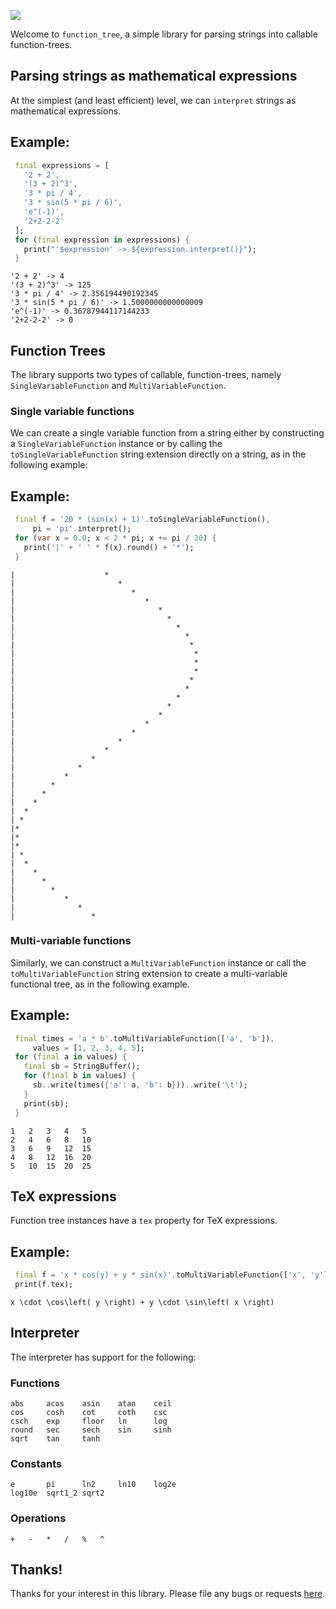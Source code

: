 ![](https://bytebucket.org/ram6ler/function-tree/wiki/logo.png?rev=35f49abe6945e6deb48b057e09a788dabb99017a)

Welcome to `function_tree`, a simple library for parsing strings
into callable function-trees.

## Parsing strings as mathematical expressions

At the simplest (and least efficient) level, we can
`interpret` strings as mathematical
expressions.

## Example:

```dart
 final expressions = [
   '2 + 2',
   '(3 + 2)^3',
   '3 * pi / 4',
   '3 * sin(5 * pi / 6)',
   'e^(-1)',
   '2+2-2-2'
 ];
 for (final expression in expressions) {
   print("'$expression' -> ${expression.interpret()}");
 }
```

```text
'2 + 2' -> 4
'(3 + 2)^3' -> 125
'3 * pi / 4' -> 2.356194490192345
'3 * sin(5 * pi / 6)' -> 1.5000000000000009
'e^(-1)' -> 0.36787944117144233
'2+2-2-2' -> 0
```

## Function Trees

The library supports two types of callable,
function-trees, namely `SingleVariableFunction`
and `MultiVariableFunction`.

### Single variable functions

We can create a single variable function from
a string either by constructing a `SingleVariableFunction`
instance or by calling the `toSingleVariableFunction`
string extension directly on a string, as in the following
example:

## Example:

```dart
 final f = '20 * (sin(x) + 1)'.toSingleVariableFunction(),
     pi = 'pi'.interpret();
 for (var x = 0.0; x < 2 * pi; x += pi / 20) {
   print('|' + ' ' * f(x).round() + '*');
 }
```

```text
|                    *
|                       *
|                          *
|                             *
|                                *
|                                  *
|                                    *
|                                      *
|                                       *
|                                        *
|                                        *
|                                        *
|                                       *
|                                      *
|                                    *
|                                  *
|                                *
|                             *
|                          *
|                       *
|                    *
|                 *
|              *
|           *
|        *
|      *
|    *
|  *
| *
|*
|*
|*
| *
|  *
|    *
|      *
|        *
|           *
|              *
|                 *
```

### Multi-variable functions

Similarly, we can construct a `MultiVariableFunction`
instance or call the `toMultiVariableFunction` string extension
to create a multi-variable functional tree, as in
the following example.

## Example:

```dart
 final times = 'a * b'.toMultiVariableFunction(['a', 'b']),
     values = [1, 2, 3, 4, 5];
 for (final a in values) {
   final sb = StringBuffer();
   for (final b in values) {
     sb..write(times({'a': a, 'b': b}))..write('\t');
   }
   print(sb);
 }
```

```text
1	2	3	4	5	
2	4	6	8	10	
3	6	9	12	15	
4	8	12	16	20	
5	10	15	20	25	
```

## TeX expressions

Function tree instances have a `tex` property for
TeX expressions.

## Example:

```dart
 final f = 'x * cos(y) + y * sin(x)'.toMultiVariableFunction(['x', 'y']);
 print(f.tex);
```

```text
x \cdot \cos\left( y \right) + y \cdot \sin\left( x \right)
```

## Interpreter

The interpreter has support for the following:

### Functions

```
abs     acos    asin    atan    ceil
cos     cosh    cot     coth    csc
csch    exp     floor   ln      log
round   sec     sech    sin     sinh
sqrt    tan     tanh
```

### Constants

```
e       pi      ln2     ln10    log2e
log10e  sqrt1_2 sqrt2
```

### Operations

```
+   -   *   /   %   ^
```

## Thanks!

Thanks for your interest in this library. Please file any bugs or requests [here](https://bitbucket.org/ram6ler/function-tree/issues).

